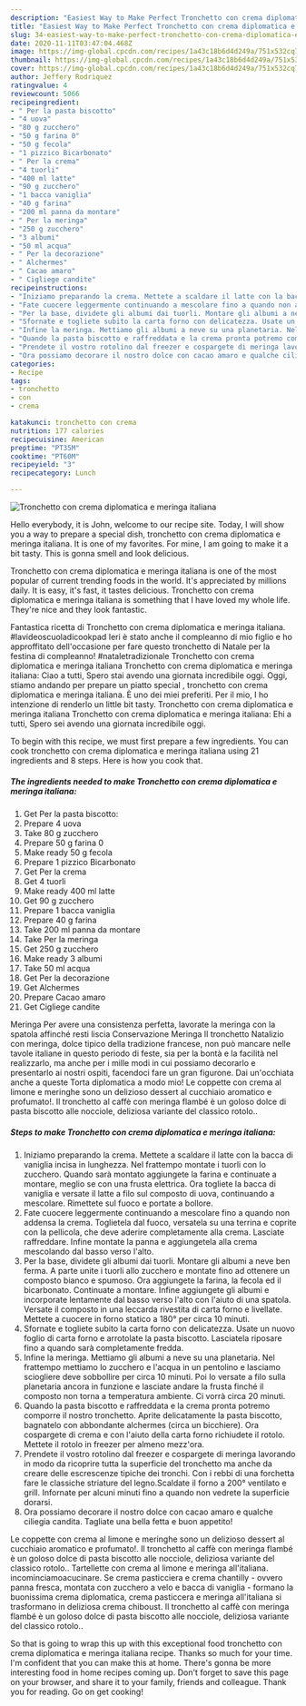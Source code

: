 ```yaml
---
description: "Easiest Way to Make Perfect Tronchetto con crema diplomatica e meringa italiana"
title: "Easiest Way to Make Perfect Tronchetto con crema diplomatica e meringa italiana"
slug: 34-easiest-way-to-make-perfect-tronchetto-con-crema-diplomatica-e-meringa-italiana
date: 2020-11-11T03:47:04.468Z
image: https://img-global.cpcdn.com/recipes/1a43c18b6d4d249a/751x532cq70/tronchetto-con-crema-diplomatica-e-meringa-italiana-recipe-main-photo.jpg
thumbnail: https://img-global.cpcdn.com/recipes/1a43c18b6d4d249a/751x532cq70/tronchetto-con-crema-diplomatica-e-meringa-italiana-recipe-main-photo.jpg
cover: https://img-global.cpcdn.com/recipes/1a43c18b6d4d249a/751x532cq70/tronchetto-con-crema-diplomatica-e-meringa-italiana-recipe-main-photo.jpg
author: Jeffery Rodriquez
ratingvalue: 4
reviewcount: 5066
recipeingredient:
- " Per la pasta biscotto"
- "4 uova"
- "80 g zucchero"
- "50 g farina 0"
- "50 g fecola"
- "1 pizzico Bicarbonato"
- " Per la crema"
- "4 tuorli"
- "400 ml latte"
- "90 g zucchero"
- "1 bacca vaniglia"
- "40 g farina"
- "200 ml panna da montare"
- " Per la meringa"
- "250 g zucchero"
- "3 albumi"
- "50 ml acqua"
- " Per la decorazione"
- " Alchermes"
- " Cacao amaro"
- " Cigliege candite"
recipeinstructions:
- "Iniziamo preparando la crema. Mettete a scaldare il latte con la bacca di vaniglia incisa in lunghezza. Nel frattempo montate i tuorli con lo zucchero. Quando sarà montato aggiungete la farina e continuate a montare, meglio se con una frusta elettrica. Ora togliete la bacca di vaniglia e versate il latte a filo sul composto di uova, continuando a mescolare. Rimettete sul fuoco e portate a bollore."
- "Fate cuocere leggermente continuando a mescolare fino a quando non addensa la crema. Toglietela dal fuoco, versatela su una terrina e coprite con la pellicola, che deve aderire completamente alla crema. Lasciate raffreddare. Infine montate la panna e aggiungetela alla crema mescolando dal basso verso l&#39;alto."
- "Per la base, dividete gli albumi dai tuorli. Montare gli albumi a neve ben ferma. A parte unite i tuorli allo zucchero e montate fino ad ottenere un composto bianco e spumoso. Ora aggiungete la farina, la fecola ed il bicarbonato. Continuate a montare. Infine aggiungete gli albumi e incorporate lentamente dal basso verso l&#39;alto con l&#39;aiuto di una spatola. Versate il composto in una leccarda rivestita di carta forno e livellate. Mettete a cuocere in forno statico a 180° per circa 10 minuti."
- "Sfornate e togliete subito la carta forno con delicatezza. Usate un nuovo foglio di carta forno e arrotolate la pasta biscotto. Lasciatela riposare fino a quando sarà completamente fredda."
- "Infine la meringa. Mettiamo gli albumi a neve su una planetaria. Nel frattempo mettiamo lo zucchero e l&#39;acqua in un pentolino e lasciamo sciogliere deve sobbollire per circa 10 minuti. Poi lo versate a filo sulla planetaria ancora in funzione e lasciate andare la frusta finché il composto non torna a temperatura ambiente. Ci vorrà circa 20 minuti."
- "Quando la pasta biscotto e raffreddata e la crema pronta potremo comporre il nostro tronchetto. Aprite delicatamente la pasta biscotto, bagnatelo con abbondante alchermes (circa un bicchiere). Ora cospargete di crema e con l&#39;aiuto della carta forno richiudete il rotolo. Mettete il rotolo in freezer per almeno mezz&#39;ora."
- "Prendete il vostro rotolino dal freezer e cospargete di meringa lavorando in modo da ricoprire tutta la superficie del tronchetto ma anche da creare delle escrescenze tipiche dei tronchi. Con i rebbi di una forchetta fare le classiche striature del legno.Scaldate il forno a 200° ventilato e grill. Infornate per alcuni minuti fino a quando non vedrete la superficie dorarsi."
- "Ora possiamo decorare il nostro dolce con cacao amaro e qualche ciliegia candita. Tagliate una bella fetta e buon appetito!"
categories:
- Recipe
tags:
- tronchetto
- con
- crema

katakunci: tronchetto con crema 
nutrition: 177 calories
recipecuisine: American
preptime: "PT35M"
cooktime: "PT60M"
recipeyield: "3"
recipecategory: Lunch

---
```



![Tronchetto con crema diplomatica e meringa italiana](https://img-global.cpcdn.com/recipes/1a43c18b6d4d249a/751x532cq70/tronchetto-con-crema-diplomatica-e-meringa-italiana-recipe-main-photo.jpg)

Hello everybody, it is John, welcome to our recipe site. Today, I will show you a way to prepare a special dish, tronchetto con crema diplomatica e meringa italiana. It is one of my favorites. For mine, I am going to make it a bit tasty. This is gonna smell and look delicious.

Tronchetto con crema diplomatica e meringa italiana is one of the most popular of current trending foods in the world. It's appreciated by millions daily. It is easy, it's fast, it tastes delicious. Tronchetto con crema diplomatica e meringa italiana is something that I have loved my whole life. They're nice and they look fantastic.

Fantastica ricetta di Tronchetto con crema diplomatica e meringa italiana. #lavideoscuoladicookpad Ieri è stato anche il compleanno di mio figlio e ho approffitato dell&#39;occasione per fare questo tronchetto di Natale per la festina di compleanno! #nataletradizionale Tronchetto con crema diplomatica e meringa italiana Tronchetto con crema diplomatica e meringa italiana: Ciao a tutti, Spero stai avendo una giornata incredibile oggi. Oggi, stiamo andando per prepare un piatto special , tronchetto con crema diplomatica e meringa italiana. È uno dei miei preferiti. Per il mio, I ho intenzione di renderlo un little bit tasty. Tronchetto con crema diplomatica e meringa italiana Tronchetto con crema diplomatica e meringa italiana: Ehi a tutti, Spero sei avendo una giornata incredibile oggi.


To begin with this recipe, we must first prepare a few ingredients. You can cook tronchetto con crema diplomatica e meringa italiana using 21 ingredients and 8 steps. Here is how you cook that.

<!--inarticleads1-->

##### The ingredients needed to make Tronchetto con crema diplomatica e meringa italiana:

1. Get  Per la pasta biscotto:
1. Prepare 4 uova
1. Take 80 g zucchero
1. Prepare 50 g farina 0
1. Make ready 50 g fecola
1. Prepare 1 pizzico Bicarbonato
1. Get  Per la crema
1. Get 4 tuorli
1. Make ready 400 ml latte
1. Get 90 g zucchero
1. Prepare 1 bacca vaniglia
1. Prepare 40 g farina
1. Take 200 ml panna da montare
1. Take  Per la meringa
1. Get 250 g zucchero
1. Make ready 3 albumi
1. Take 50 ml acqua
1. Get  Per la decorazione
1. Get  Alchermes
1. Prepare  Cacao amaro
1. Get  Cigliege candite


Meringa Per avere una consistenza perfetta, lavorate la meringa con la spatola affinché resti liscia Conservazione Meringa Il tronchetto Natalizio con meringa, dolce tipico della tradizione francese, non può mancare nelle tavole italiane in questo periodo di feste, sia per la bontà e la facilità nel realizzarlo, ma anche per i mille modi in cui possiamo decorarlo e presentarlo ai nostri ospiti, facendoci fare un gran figurone. Dai un&#39;occhiata anche a queste Torta diplomatica a modo mio! Le coppette con crema al limone e meringhe sono un delizioso dessert al cucchiaio aromatico e profumato!. Il tronchetto al caffè con meringa flambé è un goloso dolce di pasta biscotto alle nocciole, deliziosa variante del classico rotolo.. 

<!--inarticleads2-->

##### Steps to make Tronchetto con crema diplomatica e meringa italiana:

1. Iniziamo preparando la crema. Mettete a scaldare il latte con la bacca di vaniglia incisa in lunghezza. Nel frattempo montate i tuorli con lo zucchero. Quando sarà montato aggiungete la farina e continuate a montare, meglio se con una frusta elettrica. Ora togliete la bacca di vaniglia e versate il latte a filo sul composto di uova, continuando a mescolare. Rimettete sul fuoco e portate a bollore.
1. Fate cuocere leggermente continuando a mescolare fino a quando non addensa la crema. Toglietela dal fuoco, versatela su una terrina e coprite con la pellicola, che deve aderire completamente alla crema. Lasciate raffreddare. Infine montate la panna e aggiungetela alla crema mescolando dal basso verso l&#39;alto.
1. Per la base, dividete gli albumi dai tuorli. Montare gli albumi a neve ben ferma. A parte unite i tuorli allo zucchero e montate fino ad ottenere un composto bianco e spumoso. Ora aggiungete la farina, la fecola ed il bicarbonato. Continuate a montare. Infine aggiungete gli albumi e incorporate lentamente dal basso verso l&#39;alto con l&#39;aiuto di una spatola. Versate il composto in una leccarda rivestita di carta forno e livellate. Mettete a cuocere in forno statico a 180° per circa 10 minuti.
1. Sfornate e togliete subito la carta forno con delicatezza. Usate un nuovo foglio di carta forno e arrotolate la pasta biscotto. Lasciatela riposare fino a quando sarà completamente fredda.
1. Infine la meringa. Mettiamo gli albumi a neve su una planetaria. Nel frattempo mettiamo lo zucchero e l&#39;acqua in un pentolino e lasciamo sciogliere deve sobbollire per circa 10 minuti. Poi lo versate a filo sulla planetaria ancora in funzione e lasciate andare la frusta finché il composto non torna a temperatura ambiente. Ci vorrà circa 20 minuti.
1. Quando la pasta biscotto e raffreddata e la crema pronta potremo comporre il nostro tronchetto. Aprite delicatamente la pasta biscotto, bagnatelo con abbondante alchermes (circa un bicchiere). Ora cospargete di crema e con l&#39;aiuto della carta forno richiudete il rotolo. Mettete il rotolo in freezer per almeno mezz&#39;ora.
1. Prendete il vostro rotolino dal freezer e cospargete di meringa lavorando in modo da ricoprire tutta la superficie del tronchetto ma anche da creare delle escrescenze tipiche dei tronchi. Con i rebbi di una forchetta fare le classiche striature del legno.Scaldate il forno a 200° ventilato e grill. Infornate per alcuni minuti fino a quando non vedrete la superficie dorarsi.
1. Ora possiamo decorare il nostro dolce con cacao amaro e qualche ciliegia candita. Tagliate una bella fetta e buon appetito!


Le coppette con crema al limone e meringhe sono un delizioso dessert al cucchiaio aromatico e profumato!. Il tronchetto al caffè con meringa flambé è un goloso dolce di pasta biscotto alle nocciole, deliziosa variante del classico rotolo.. Tartellette con crema al limone e meringa all&#39;italiana. incominciamoacucinare. Se crema pasticciera e crema chantilly - ovvero panna fresca, montata con zucchero a velo e bacca di vaniglia - formano la buonissima crema diplomatica, crema pasticcera e meringa all&#39;italiana si trasformano in deliziosa crema chiboust. Il tronchetto al caffè con meringa flambé è un goloso dolce di pasta biscotto alle nocciole, deliziosa variante del classico rotolo.. 

So that is going to wrap this up with this exceptional food tronchetto con crema diplomatica e meringa italiana recipe. Thanks so much for your time. I'm confident that you can make this at home. There's gonna be more interesting food in home recipes coming up. Don't forget to save this page on your browser, and share it to your family, friends and colleague. Thank you for reading. Go on get cooking!
